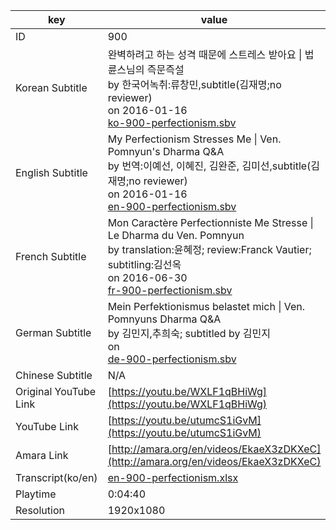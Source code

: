 |  key  |  value  |
|-------|---------|
| ID            | 900 |
| Korean Subtitle | 완벽하려고 하는 성격 때문에 스트레스 받아요 \| 법륜스님의 즉문즉설<br>by 한국어녹취:류창민,subtitle(김재명;no reviewer)<br>on 2016-01-16<br>[ko-900-perfectionism.sbv](https://github.com/jungtosociety/dharma-qna/raw/master/sub/900/ko-900-perfectionism.sbv)<br>|
| English Subtitle | My Perfectionism Stresses Me \| Ven. Pomnyun's Dharma Q&A<br>by 번역:이예선, 이혜진, 김완준, 김미선,subtitle(김재명;no reviewer)<br>on 2016-01-16<br>[en-900-perfectionism.sbv](https://github.com/jungtosociety/dharma-qna/raw/master/sub/900/en-900-perfectionism.sbv)<br>|
| French Subtitle | Mon Caractère Perfectionniste Me Stresse \| Le Dharma du Ven. Pomnyun<br>by translation:윤혜정; review:Franck Vautier; subtitling:김선옥<br>on 2016-06-30<br>[fr-900-perfectionism.sbv](https://github.com/jungtosociety/dharma-qna/raw/master/sub/900/fr-900-perfectionism.sbv)<br>|
| German Subtitle | Mein Perfektionismus belastet mich \| Ven. Pomnyuns Dharma Q&A<br>by 김민지,추희숙; subtitled by 김민지<br>on <br>[de-900-perfectionism.sbv](https://github.com/jungtosociety/dharma-qna/raw/master/sub/900/de-900-perfectionism.sbv)<br>|
| Chinese Subtitle | N/A |
| Original YouTube Link  | [https://youtu.be/WXLF1qBHiWg](https://youtu.be/WXLF1qBHiWg) |
| YouTube Link  | [https://youtu.be/utumcS1iGvM](https://youtu.be/utumcS1iGvM) |
| Amara Link    | [http://amara.org/en/videos/EkaeX3zDKXeC](http://amara.org/en/videos/EkaeX3zDKXeC) |
| Transcript(ko/en) | [en-900-perfectionism.xlsx](https://github.com/jungtosociety/dharma-qna/raw/master/sub/900/en-900-perfectionism.xlsx) |
| Playtime | 0:04:40 |
| Resolution | 1920x1080|
